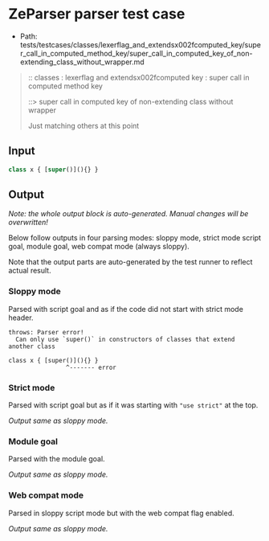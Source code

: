 # ZeParser parser test case

- Path: tests/testcases/classes/lexerflag_and_extendsx002fcomputed_key/super_call_in_computed_method_key/super_call_in_computed_key_of_non-extending_class_without_wrapper.md

> :: classes : lexerflag and extendsx002fcomputed key : super call in computed method key
>
> ::> super call in computed key of non-extending class without wrapper
>
> Just matching others at this point

## Input

`````js
class x { [super()](){} }
`````

## Output

_Note: the whole output block is auto-generated. Manual changes will be overwritten!_

Below follow outputs in four parsing modes: sloppy mode, strict mode script goal, module goal, web compat mode (always sloppy).

Note that the output parts are auto-generated by the test runner to reflect actual result.

### Sloppy mode

Parsed with script goal and as if the code did not start with strict mode header.

`````
throws: Parser error!
  Can only use `super()` in constructors of classes that extend another class

class x { [super()](){} }
                ^------- error
`````

### Strict mode

Parsed with script goal but as if it was starting with `"use strict"` at the top.

_Output same as sloppy mode._

### Module goal

Parsed with the module goal.

_Output same as sloppy mode._

### Web compat mode

Parsed in sloppy script mode but with the web compat flag enabled.

_Output same as sloppy mode._
